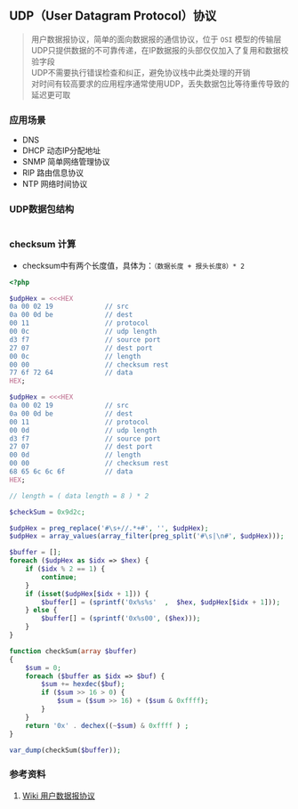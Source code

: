 
## UDP（User Datagram Protocol）协议

> 用户数据报协议，简单的面向数据报的通信协议，位于 `OSI` 模型的传输层  
> UDP只提供数据的不可靠传递，在IP数据报的头部仅仅加入了复用和数据校验字段  
> UDP不需要执行错误检查和纠正，避免协议栈中此类处理的开销  
> 对时间有较高要求的应用程序通常使用UDP，丢失数据包比等待重传导致的延迟更可取  

### 应用场景
- DNS
- DHCP 动态IP分配地址
- SNMP 简单网络管理协议
- RIP 路由信息协议
- NTP 网络时间协议

### UDP数据包结构
```bash

```

### checksum 计算
- checksum中有两个长度值，具体为：`（数据长度 + 报头长度8）* 2`

```php
<?php

$udpHex = <<<HEX
0a 00 02 19             // src
0a 00 0d be             // dest
00 11                   // protocol
00 0c                   // udp length
d3 f7                   // source port
27 07                   // dest port
00 0c                   // length
00 00                   // checksum rest
77 6f 72 64             // data
HEX;

$udpHex = <<<HEX
0a 00 02 19             // src
0a 00 0d be             // dest
00 11                   // protocol
00 0d                   // udp length
d3 f7                   // source port
27 07                   // dest port
00 0d                   // length
00 00                   // checksum rest
68 65 6c 6c 6f          // data
HEX;

// length = ( data length = 8 ) * 2

$checkSum = 0x9d2c;

$udpHex = preg_replace('#\s+//.*+#', '', $udpHex);
$udpHex = array_values(array_filter(preg_split('#\s|\n#', $udpHex)));

$buffer = [];
foreach ($udpHex as $idx => $hex) {
    if ($idx % 2 == 1) {
        continue;
    }
    if (isset($udpHex[$idx + 1])) {
        $buffer[] = (sprintf('0x%s%s'  ,  $hex, $udpHex[$idx + 1]));
    } else {
        $buffer[] = (sprintf('0x%s00', ($hex)));
    }
}

function checkSum(array $buffer)
{
    $sum = 0;
    foreach ($buffer as $idx => $buf) {
        $sum += hexdec($buf);
        if ($sum >> 16 > 0) {
            $sum = ($sum >> 16) + ($sum & 0xffff);
        }
    }
    return '0x' . dechex((~$sum) & 0xffff ) ;
}

var_dump(checkSum($buffer));
```

### 参考资料
1. [Wiki 用户数据报协议](https://zh.wikipedia.org/wiki/%E7%94%A8%E6%88%B7%E6%95%B0%E6%8D%AE%E6%8A%A5%E5%8D%8F%E8%AE%AE)